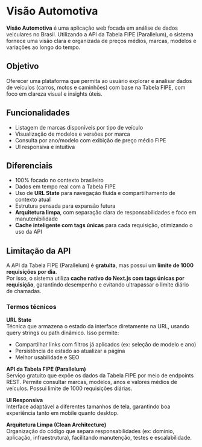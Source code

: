 # Visão Automotiva

**Visão Automotiva** é uma aplicação web focada em análise de dados veiculares no Brasil. Utilizando a API da Tabela FIPE (Parallelum), o sistema fornece uma visão clara e organizada de preços médios, marcas, modelos e variações ao longo do tempo.

## Objetivo

Oferecer uma plataforma que permita ao usuário explorar e analisar dados de veículos (carros, motos e caminhões) com base na Tabela FIPE, com foco em clareza visual e insights úteis.

## Funcionalidades

- Listagem de marcas disponíveis por tipo de veículo  
- Visualização de modelos e versões por marca  
- Consulta por ano/modelo com exibição de preço médio FIPE  
- UI responsiva e intuitiva  

## Diferenciais

- 100% focado no contexto brasileiro  
- Dados em tempo real com a Tabela FIPE  
- Uso de **URL State** para navegação fluida e compartilhamento de contexto atual  
- Estrutura pensada para expansão futura  
- **Arquitetura limpa**, com separação clara de responsabilidades e foco em manutenibilidade  
- **Cache inteligente com tags únicas** para cada requisição, otimizando o uso da API  

## Limitação da API

A API da Tabela FIPE (Parallelum) é **gratuita**, mas possui um **limite de 1000 requisições por dia**.  
Por isso, o sistema utiliza **cache nativo do Next.js com tags únicas por requisição**, garantindo desempenho e evitando ultrapassar o limite diário de chamadas.

### Termos técnicos

**URL State**  
  Técnica que armazena o estado da interface diretamente na URL, usando query strings ou path dinâmico. Isso permite:
  - Compartilhar links com filtros já aplicados (ex: seleção de modelo e ano)  
  - Persistência de estado ao atualizar a página  
  - Melhor usabilidade e SEO  

**API da Tabela FIPE (Parallelum)**  
  Serviço gratuito que expõe os dados da Tabela FIPE por meio de endpoints REST. Permite consultar marcas, modelos, anos e valores médios de veículos. Possui limite de 1000 requisições diárias.  

**UI Responsiva**  
  Interface adaptável a diferentes tamanhos de tela, garantindo boa experiência tanto em mobile quanto desktop.  

**Arquitetura Limpa (Clean Architecture)**  
  Organização do código que separa responsabilidades (ex: domínio, aplicação, infraestrutura), facilitando manutenção, testes e escalabilidade.

